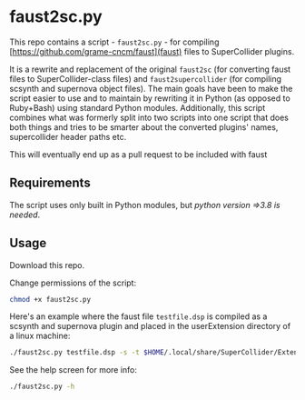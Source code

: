 # faust2sc.py

This repo contains a script - `faust2sc.py` - for compiling [https://github.com/grame-cncm/faust](faust) files to SuperCollider plugins. 

It is a rewrite and replacement of the original `faust2sc` (for converting faust files to SuperCollider-class files) and `faust2supercollider` (for compiling scsynth and supernova object files). The main goals have been to make the script easier to use and to maintain by rewriting it in Python (as opposed to Ruby+Bash) using standard Python modules. Additionally, this script combines what was formerly split into two scripts into one script that does both things and tries to be smarter about the converted plugins' names, supercollider header paths etc. 

This will eventually end up as a pull request to be included with faust

## Requirements

The script uses only built in Python modules, but *python version =>3.8 is needed*.

## Usage

Download this repo. 

Change permissions of the script:
```bash
chmod +x faust2sc.py
```
Here's an example where the faust file `testfile.dsp` is compiled as a scsynth and supernova plugin and placed in the userExtension directory of a linux machine:

```bash
./faust2sc.py testfile.dsp -s -t $HOME/.local/share/SuperCollider/Extensions/Faust/
```
See the help screen for more info:

```bash
./faust2sc.py -h
```


